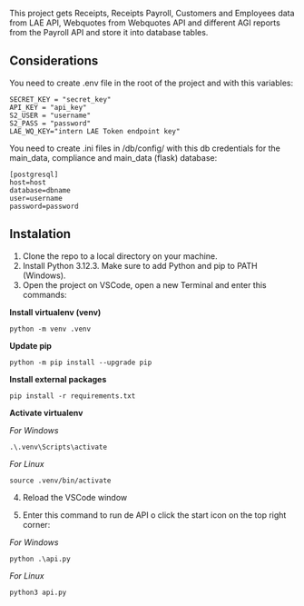 This project gets Receipts, Receipts Payroll, Customers and Employees data from LAE API, Webquotes from Webquotes API and different AGI reports from the Payroll API and store it into database tables.

## Considerations

You need to create .env file in the root of the project and with this variables:

    SECRET_KEY = "secret_key"
    API_KEY = "api_key"
    S2_USER = "username"
    S2_PASS = "password"
    LAE_WQ_KEY="intern LAE Token endpoint key"

You need to create .ini files in /db/config/ with this db credentials for the main_data,  compliance and main_data (flask) database:

    [postgresql]
    host=host
    database=dbname
    user=username
    password=password

## Instalation
1. Clone the repo to a local directory on your machine.
2. Install Python 3.12.3. Make sure to add Python and pip to PATH (Windows).
3. Open the project on VSCode, open a new Terminal and enter this commands:    

**Install virtualenv (venv)**

    python -m venv .venv

**Update pip**

    python -m pip install --upgrade pip

**Install external packages**

    pip install -r requirements.txt

**Activate virtualenv**

*For Windows*

    .\.venv\Scripts\activate

*For Linux*

    source .venv/bin/activate

4. Reload the VSCode window

5. Enter this command to run de API o click the start icon on the top right corner:

*For Windows*

    python .\api.py

*For Linux*

    python3 api.py
